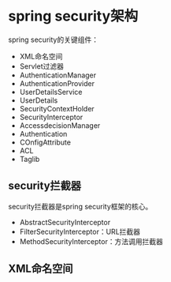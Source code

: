 # spring security架构

spring security的关键组件：

- XML命名空间
- Servlet过滤器
- AuthenticationManager
- AuthenticationProvider
- UserDetailsService
- UserDetails
- SecurityContextHolder
- SecurityInterceptor
- AccessdecisionManager
- Authentication
- COnfigAttribute
- ACL
- Taglib

## security拦截器

security拦截器是spring security框架的核心。

- AbstractSecurityInterceptor
- FilterSecurityInterceptor：URL拦截器
- MethodSecurityInterceptor：方法调用拦截器

## XML命名空间


